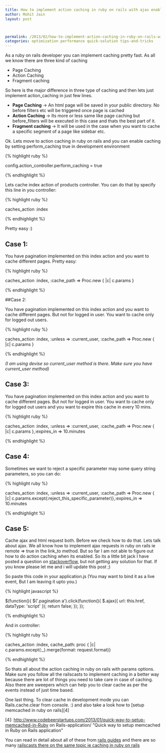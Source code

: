 ```yaml
---
title: How to implement action caching in ruby on rails with ajax enabled
author: Mohit Jain
layout: post



permalink: /2013/02/how-to-implement-action-caching-in-ruby-on-rails-with-ajax-enabled/
categories: optimization performance quick-solution tips-and-tricks
---
```


As a ruby on rails developer you can implement caching pretty fast. As all we know there are three kind of caching

*   Page Caching
*   Action Caching
*   Fragment caching

 <!--more-->


So here is the major difference in three type of caching and then lets just implement action_caching in just few lines.

* **Page Caching** -> An html page will be saved in your public directory. No before filters etc will be triggered once page is cached
* **Action Caching** ->  Its more or less same like page caching but before_filters will be executed in this case and thats the best part of it.
* **Fragment caching** -> It will be used in the case when you want to cache a specific segment of a page like sidebar etc.

Ok. Lets move to action caching in ruby on rails and you can enable caching by setting perform_caching true in development environment

{% highlight ruby %}

config.action_controller.perform_caching = true

{% endhighlight %}

Lets cache index action of products controller. You can do that by specify this line in you controller:

{% highlight ruby %}

caches_action :index

{% endhighlight %}

Pretty easy :)

## Case 1:

You have pagination implemented on this index action and you want to cache different pages. Pretty easy:

{% highlight ruby %}

caches_action :index, :cache_path => Proc.new { |c| c.params }

{% endhighlight %}

##Case 2:

You have pagination implemented on this index action and you want to cache different pages. But not for logged in user. You want to cache only for logged out users.

{% highlight ruby %}

caches_action :index, :unless => :current_user, :cache_path => Proc.new { |c| c.params }

{% endhighlight %}

*(I am using devise so current_user method is there. Make sure you have current_user method)*

## Case 3:

You have pagination implemented on this index action and you want to cache different pages. But not for logged in user. You want to cache only for logged out users and you want to expire this cache in every 10 mins.

{% highlight ruby %}

caches_action :index, :unless => :current_user, :cache_path => Proc.new { |c| c.params },:expires_in => 10.minutes

{% endhighlight %}


## Case 4:

Sometimes we want to reject a specific parameter may some query string parameters, so you can do:

{% highlight ruby %}

caches_action :index, :unless => :current_user, :cache_path => Proc.new { |c| c.params.except(:reject_this_specific_parameter)},:expires_in => 10.minutes

{% endhighlight %}

## Case 5:

Cache ajax and html request both. Before we check how to do that. Lets talk about ajax. We all know how to implement ajax requests in ruby on rails ie remote => true in the link_to method. But so far I am not able to figure out how to do action caching when its enabled. So its a little bit jack I have posted a question on [stackoverflow][3], but not getting any solution for that. If you know please let me and i will update this post ;)

 [3]: http://stackoverflow.com/q/13635548/179855

So paste this code in your application.js (You may want to bind it as a live event, But I am leaving it upto you.)

{% highlight javascript %}

$(function(){
  $('.pagination a').click(function(){
    $.ajax({
      url: this.href,
      dataType: 'script'
    });
    return false;
  });
});

{% endhighlight %}

And in controller:

{% highlight ruby %}

caches_action :index, cache_path: proc { |c| c.params.except(:_).merge(format: request.format)}

{% endhighlight %}

So thats all about the action caching in ruby on rails with params options. Make sure you follow all the railscasts to implement caching in a better way because there are lot of things you need to take care in case of caching. Also there are sweepers which can help you to clear cache as per the events instead of just time based.

One last thing. To clear cache in development mode you can Rails.cache.clear from console. :) and also take a look how to [setup memcached in ruby on rails][4]

 [4]: http://www.codebeerstartups.com/2013/01/quick-way-to-setup-memcached-in-Ruby on Rails-application/ "Quick way to setup memcached in Ruby on Rails application"


You can read in detail about all of these from [rails guides][1] and there are so many [railscasts there on the same topic ie caching in ruby on rails][2]

  [1]: http://guides.rubyonrails.org/caching_with_rails.html "Caching in ruby on rails"
  [2]: http://railscasts.com/episodes?search=caching "Caching in ruby on rails"

